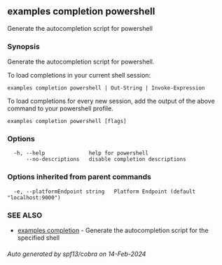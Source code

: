 ## examples completion powershell

Generate the autocompletion script for powershell

### Synopsis

Generate the autocompletion script for powershell.

To load completions in your current shell session:

	examples completion powershell | Out-String | Invoke-Expression

To load completions for every new session, add the output of the above command
to your powershell profile.


```
examples completion powershell [flags]
```

### Options

```
  -h, --help              help for powershell
      --no-descriptions   disable completion descriptions
```

### Options inherited from parent commands

```
  -e, --platformEndpoint string   Platform Endpoint (default "localhost:9000")
```

### SEE ALSO

* [examples completion](examples_completion.md)	 - Generate the autocompletion script for the specified shell

###### Auto generated by spf13/cobra on 14-Feb-2024
